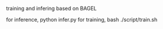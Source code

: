 training and infering based on BAGEL

for inference, python infer.py 
for training, bash ./script/train.sh
